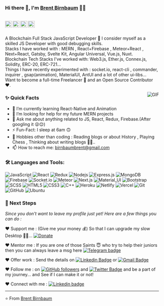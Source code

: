 ### Hi there 👋, I'm [Brent Birnbaum](https://github.com/brent208) 👨‍💻

<br/>

<a href="https://www.linkedin.com/in/birnbaumbrent-b226882b9/">
  <img align="left" alt="Brent's Linkedin" width="22px" src="https://cdn.jsdelivr.net/npm/simple-icons@v3/icons/linkedin.svg" />
</a>

<a href="https://t.me/wondergod0206">
  <img align="left" alt="Brent's Telegram" width="22px" src="https://cdn.jsdelivr.net/npm/simple-icons@v3/icons/telegram.svg" />
</a>

<a href="https://twitter.com/Brent208">
  <img align="left" alt="Brent | Twitter" width="22px" src="https://cdn.jsdelivr.net/npm/simple-icons@v3/icons/twitter.svg" />
</a>

<a href="mailto:birnbaumbrent@gmail.com">
  <img align="left" alt="Brent's Email" width="22px" src="https://cdn.jsdelivr.net/npm/simple-icons@v3/icons/gmail.svg" />
</a>


<br />
<br/>

<p>
A Blockchain Full Stack JavaScript Developer 🚀 I consider myself as a skilled JS Developer with good debugging skills.
<br/>
Stacks I have worked with : MERN , React+Firebase , Meteor+React , Next+React, Gatsby, Svelte Kit, Angular Universal, Vue.js, Nuxt.
<br/>
Blockchain Tech Stacks I've worked with: Web3.js, Ether.js, Connex.js, Solidity, ERC-20, ERC-721...
<br/>
Things I have recently experimented with : socket.io, react-cli , commander, inquirer , gsap(animation), MaterialUI, AntUI and a lot of other ui-libs...
<br/>
Want to become a full-time Freelancer 💸 and an Open Source Contributor ❤️.
</p>

  <img align="right" alt="GIF" src="https://media.giphy.com/media/MC6eSuC3yypCU/giphy.gif" />
  
### ✨ Quick Facts

- 🌱 I’m currently learning React-Native and Animation
- 🤔 I’m looking for help for my future MERN projects
- 💬 Ask me about anything related to JS, React, Redux, Firebase.(After googling it 😜😌)
- ⚡️ Fun-Fact: I sleep at 6am 🙃
- 🎿 Hobbies other than coding : Reading blogs or about History , Playing Chess , Thinking about writing blogs 🤔🤖..
- 📫 How to reach me: birnbaumbrent@gmail.com

### 🛠️ Languages and Tools:

![JavaScript](https://img.shields.io/badge/-JavaScript-black?style=flat-square&logo=javascript)
![React](https://img.shields.io/badge/-React-black?style=flat-square&logo=react)
![Redux](https://img.shields.io/badge/-Redux-black?style=flat-square&logo=Redux)
![Nodejs](https://img.shields.io/badge/-Nodejs-black?style=flat-square&logo=Node.js)
![Express.js](https://img.shields.io/badge/-Express-black?style=flat-square&logo=expressjs)
![MongoDB](https://img.shields.io/badge/-MongoDB-black?style=flat-square&logo=mongodb)
![Firebase](https://img.shields.io/badge/-Firebase-black?style=flat-square&logo=Firebase)
![Socket.io](https://img.shields.io/badge/-Socket-black?style=flat-square&logo=socket.io)
![Meteor](https://img.shields.io/badge/-Meteor-black?style=flat-square&logo=Meteor)
![Next.js](https://img.shields.io/badge/-Next-black?style=flat-square&logo=Next.js)
![Material_UI](https://img.shields.io/badge/-Material_UI-black?style=flat-square&logo=material-ui)
![Bootstrap](https://img.shields.io/badge/-Bootstrap-black?style=flat-square&logo=bootstrap)
![SCSS](https://img.shields.io/badge/-SCSS-black?style=flat-square&logo=SASS)
![HTML5](https://img.shields.io/badge/-HTML5-black?style=flat-square&logo=html5&logoColor=white)
![CSS3](https://img.shields.io/badge/-CSS3-black?style=flat-square&logo=css3)
![C++](https://img.shields.io/badge/-C-black?style=flat-square&logo=c)
![Heroku](https://img.shields.io/badge/-Heroku-black?style=flat-square&logo=heroku)
![Netlify](https://img.shields.io/badge/-Netlify-black?style=flat-square&logo=netlify)
![Vercel](https://img.shields.io/badge/-Vercel-black?style=flat-square&logo=vercel)
![Git](https://img.shields.io/badge/-Git-black?style=flat-square&logo=git)
![GitHub](https://img.shields.io/badge/-GitHub-black?style=flat-square&logo=github)
![Ubuntu](https://img.shields.io/badge/-Ubuntu-black?style=flat-square&logo=ubuntu)


### 👣 Next Steps

_Since you don't want to leave my profile just yet! Here are a few things you can do :_

❤️ Support me : (Give me your money 💰) So that I can upgrade my slow Desktop 🥺😌... [![Donate](https://img.shields.io/badge/$$-Support-green.svg?style=flat)](https://paypal.me/brent208)

❤️ Mentor me : If you are one of those Saints 😇 who try to help their juniors then you can always leave a msg here [![Telegram badge](https://img.shields.io/badge/-Brent_Birnbaum-2399ff?style=flat-square&logo=Telegram&logoColor=white&link=https://t.me/WonderGod0206/)](https://t.me/WonderGod0206)

❤️ Offer work : Send the details on [![Linkedin Badge](https://img.shields.io/badge/-Brent_Birnbaum-blue?style=flat-square&logo=Linkedin&logoColor=white&link=https://www.linkedin.com/in/Brent-Birnbaum-150a072ab/)](https://www.linkedin.com/in/Brent-Birnbaum-150a072ab)
or [![Gmail Badge](https://img.shields.io/badge/-birnbaumbrent@gmail.com-c14438?style=flat-square&logo=Gmail&logoColor=white&link=mailto:birnbaumbrent@gmail.com)](mailto:birnbaumbrent@gmail.com)

❤️ Follow me : on [![GitHub followers](https://img.shields.io/github/followers/Brent208?label=Follow&style=social)](https://github.com/Brent208/?tab=follow) and [![Twitter Badge](https://img.shields.io/badge/-@BrentB-1ca0f1?style=flat-square&labelColor=1ca0f1&logo=twitter&logoColor=white&link=https://twitter.com/Brent208)](https://twitter.com/Brent208)
and be a part of my journey... and See if I can make it or not!

❤️ Connect with me : [![Linkedin badge](https://img.shields.io/badge/-Brent_Birnbaum-blue?style=flat-square&logo=Linkedin&logoColor=white&link=https://www.linkedin.com/in/Brent-Birnbaum-150a072ab/)](https://www.linkedin.com/in/Brent-Birnbaum-150a072ab/)

<hr/>

⭐️ From [Brent Birnbaum](https://github.com/Brent208)
